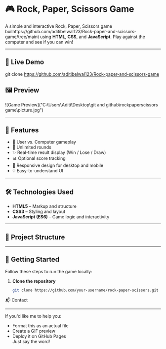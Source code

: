 # 🎮 Rock, Paper, Scissors Game

A simple and interactive Rock, Paper, Scissors game builhttps://github.com/aditibelwal123/Rock-paper-and-scissors-game/tree/maint using **HTML**, **CSS**, and **JavaScript**. Play against the computer and see if you can win!

---

## 🔗 Live Demo
git clone https://github.com/aditibelwal123/Rock-paper-and-scissors-game


## 🖼️ Preview

![Game Preview]("C:\Users\Aditi\Desktop\git and github\rockpaperscissors game\picture.jpg")  
<!-- Replace with a screenshot or GIF if available -->

---

## 📌 Features

- 🎯 User vs. Computer gameplay
- 🔁 Unlimited rounds
- ✨ Real-time result display (Win / Lose / Draw)
- 📊 Optional score tracking
- 📱 Responsive design for desktop and mobile
- 💡 Easy-to-understand UI

---

## 🛠️ Technologies Used

- **HTML5** – Markup and structure  
- **CSS3** – Styling and layout  
- **JavaScript (ES6)** – Game logic and interactivity  

---

## 📁 Project Structure

---

## 🚀 Getting Started

Follow these steps to run the game locally:

1. **Clone the repository**
   ```bash
   git clone https://github.com/your-username/rock-paper-scissors.git
📬 Contact

---

If you'd like me to help you:
- Format this as an actual file
- Create a GIF preview
- Deploy it on GitHub Pages  
Just say the word!


